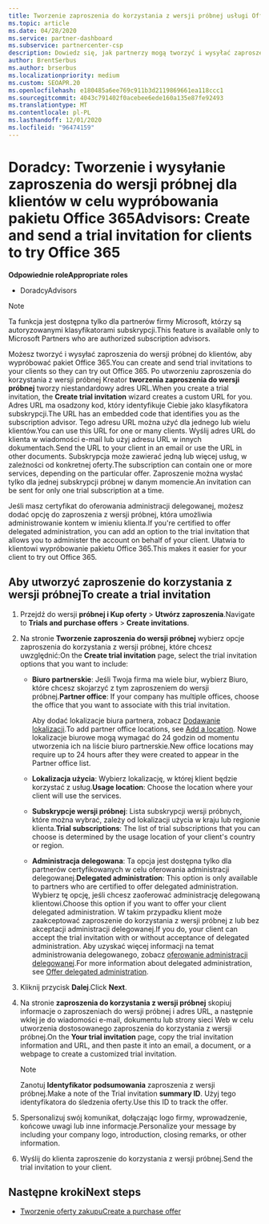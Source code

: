 ```yaml
---
title: Tworzenie zaproszenia do korzystania z wersji próbnej usługi Office 365
ms.topic: article
ms.date: 04/28/2020
ms.service: partner-dashboard
ms.subservice: partnercenter-csp
description: Dowiedz się, jak partnerzy mogą tworzyć i wysyłać zaproszenia do wersji próbnej dla swoich klientów, aby wypróbować pakiet Office 365. Partnerzy są znacznie autoryzowanym doradcą subskrypcji.
author: BrentSerbus
ms.author: brserbus
ms.localizationpriority: medium
ms.custom: SEOAPR.20
ms.openlocfilehash: e180485a6ee769c911b3d2119869661ea118ccc1
ms.sourcegitcommit: 4043c791402f0acebee6ede160a135e87fe92493
ms.translationtype: MT
ms.contentlocale: pl-PL
ms.lasthandoff: 12/01/2020
ms.locfileid: "96474159"
---
```

# <a name="advisors-create-and-send-a-trial-invitation-for-clients-to-try-office-365"></a><span data-ttu-id="8b974-104">Doradcy: Tworzenie i wysyłanie zaproszenia do wersji próbnej dla klientów w celu wypróbowania pakietu Office 365</span><span class="sxs-lookup"><span data-stu-id="8b974-104">Advisors: Create and send a trial invitation for clients to try Office 365</span></span>


<span data-ttu-id="8b974-105">**Odpowiednie role**</span><span class="sxs-lookup"><span data-stu-id="8b974-105">**Appropriate roles**</span></span>

- <span data-ttu-id="8b974-106">Doradcy</span><span class="sxs-lookup"><span data-stu-id="8b974-106">Advisors</span></span>

> [!NOTE]
> <span data-ttu-id="8b974-107">Ta funkcja jest dostępna tylko dla partnerów firmy Microsoft, którzy są autoryzowanymi klasyfikatorami subskrypcji.</span><span class="sxs-lookup"><span data-stu-id="8b974-107">This feature is available only to Microsoft Partners who are authorized subscription advisors.</span></span>

<span data-ttu-id="8b974-108">Możesz tworzyć i wysyłać zaproszenia do wersji próbnej do klientów, aby wypróbować pakiet Office 365.</span><span class="sxs-lookup"><span data-stu-id="8b974-108">You can create and send trial invitations to your clients so they can try out Office 365.</span></span> <span data-ttu-id="8b974-109">Po utworzeniu zaproszenia do korzystania z wersji próbnej Kreator **tworzenia zaproszenia do wersji próbnej** tworzy niestandardowy adres URL.</span><span class="sxs-lookup"><span data-stu-id="8b974-109">When you create a trial invitation, the **Create trial invitation** wizard creates a custom URL for you.</span></span> <span data-ttu-id="8b974-110">Adres URL ma osadzony kod, który identyfikuje Ciebie jako klasyfikatora subskrypcji.</span><span class="sxs-lookup"><span data-stu-id="8b974-110">The URL has an embedded code that identifies you as the subscription advisor.</span></span> <span data-ttu-id="8b974-111">Tego adresu URL można użyć dla jednego lub wielu klientów.</span><span class="sxs-lookup"><span data-stu-id="8b974-111">You can use this URL for one or many clients.</span></span> <span data-ttu-id="8b974-112">Wyślij adres URL do klienta w wiadomości e-mail lub użyj adresu URL w innych dokumentach.</span><span class="sxs-lookup"><span data-stu-id="8b974-112">Send the URL to your client in an email or use the URL in other documents.</span></span> <span data-ttu-id="8b974-113">Subskrypcja może zawierać jedną lub więcej usług, w zależności od konkretnej oferty.</span><span class="sxs-lookup"><span data-stu-id="8b974-113">The subscription can contain one or more services, depending on the particular offer.</span></span> <span data-ttu-id="8b974-114">Zaproszenie można wysłać tylko dla jednej subskrypcji próbnej w danym momencie.</span><span class="sxs-lookup"><span data-stu-id="8b974-114">An invitation can be sent for only one trial subscription at a time.</span></span>

<span data-ttu-id="8b974-115">Jeśli masz certyfikat do oferowania administracji delegowanej, możesz dodać opcję do zaproszenia z wersji próbnej, która umożliwia administrowanie kontem w imieniu klienta.</span><span class="sxs-lookup"><span data-stu-id="8b974-115">If you're certified to offer delegated administration, you can add an option to the trial invitation that allows you to administer the account on behalf of your client.</span></span> <span data-ttu-id="8b974-116">Ułatwia to klientowi wypróbowanie pakietu Office 365.</span><span class="sxs-lookup"><span data-stu-id="8b974-116">This makes it easier for your client to try out Office 365.</span></span>

## <a name="to-create-a-trial-invitation"></a><span data-ttu-id="8b974-117">Aby utworzyć zaproszenie do korzystania z wersji próbnej</span><span class="sxs-lookup"><span data-stu-id="8b974-117">To create a trial invitation</span></span>

1. <span data-ttu-id="8b974-118">Przejdź do wersji **próbnej i Kup oferty**  >  **Utwórz zaproszenia**.</span><span class="sxs-lookup"><span data-stu-id="8b974-118">Navigate to **Trials and purchase offers** > **Create invitations**.</span></span>

2. <span data-ttu-id="8b974-119">Na stronie **Tworzenie zaproszenia do wersji próbnej** wybierz opcje zaproszenia do korzystania z wersji próbnej, które chcesz uwzględnić:</span><span class="sxs-lookup"><span data-stu-id="8b974-119">On the **Create trial invitation** page, select the trial invitation options that you want to include:</span></span>

    - <span data-ttu-id="8b974-120">**Biuro partnerskie**: Jeśli Twoja firma ma wiele biur, wybierz Biuro, które chcesz skojarzyć z tym zaproszeniem do wersji próbnej.</span><span class="sxs-lookup"><span data-stu-id="8b974-120">**Partner office**: If your company has multiple offices, choose the office that you want to associate with this trial invitation.</span></span>

        <span data-ttu-id="8b974-121">Aby dodać lokalizacje biura partnera, zobacz [Dodawanie lokalizacji](manage-locations.md).</span><span class="sxs-lookup"><span data-stu-id="8b974-121">To add partner office locations, see [Add a location](manage-locations.md).</span></span> <span data-ttu-id="8b974-122">Nowe lokalizacje biurowe mogą wymagać do 24 godzin od momentu utworzenia ich na liście biuro partnerskie.</span><span class="sxs-lookup"><span data-stu-id="8b974-122">New office locations may require up to 24 hours after they were created to appear in the Partner office list.</span></span>

    - <span data-ttu-id="8b974-123">**Lokalizacja użycia**: Wybierz lokalizację, w której klient będzie korzystać z usług.</span><span class="sxs-lookup"><span data-stu-id="8b974-123">**Usage location**: Choose the location where your client will use the services.</span></span>
    - <span data-ttu-id="8b974-124">**Subskrypcje wersji próbnej**: Lista subskrypcji wersji próbnych, które można wybrać, zależy od lokalizacji użycia w kraju lub regionie klienta.</span><span class="sxs-lookup"><span data-stu-id="8b974-124">**Trial subscriptions**: The list of trial subscriptions that you can choose is determined by the usage location of your client's country or region.</span></span>
    - <span data-ttu-id="8b974-125">**Administracja delegowana**: Ta opcja jest dostępna tylko dla partnerów certyfikowanych w celu oferowania administracji delegowanej.</span><span class="sxs-lookup"><span data-stu-id="8b974-125">**Delegated administration**: This option is only available to partners who are certified to offer delegated administration.</span></span> <span data-ttu-id="8b974-126">Wybierz tę opcję, jeśli chcesz zaoferować administrację delegowaną klientowi.</span><span class="sxs-lookup"><span data-stu-id="8b974-126">Choose this option if you want to offer your client delegated administration.</span></span> <span data-ttu-id="8b974-127">W takim przypadku klient może zaakceptować zaproszenie do korzystania z wersji próbnej z lub bez akceptacji administracji delegowanej.</span><span class="sxs-lookup"><span data-stu-id="8b974-127">If you do, your client can accept the trial invitation with or without acceptance of delegated administration.</span></span> <span data-ttu-id="8b974-128">Aby uzyskać więcej informacji na temat administrowania delegowanego, zobacz [oferowanie administracji delegowanej](customers-revoke-admin-privileges.md).</span><span class="sxs-lookup"><span data-stu-id="8b974-128">For more information about delegated administration, see [Offer delegated administration](customers-revoke-admin-privileges.md).</span></span>

3. <span data-ttu-id="8b974-129">Kliknij przycisk **Dalej**.</span><span class="sxs-lookup"><span data-stu-id="8b974-129">Click **Next**.</span></span>

4. <span data-ttu-id="8b974-130">Na stronie **zaproszenia do korzystania z wersji próbnej** skopiuj informacje o zaproszeniach do wersji próbnej i adres URL, a następnie wklej je do wiadomości e-mail, dokumentu lub strony sieci Web w celu utworzenia dostosowanego zaproszenia do korzystania z wersji próbnej.</span><span class="sxs-lookup"><span data-stu-id="8b974-130">On the **Your trial invitation** page, copy the trial invitation information and URL, and then paste it into an email, a document, or a webpage to create a customized trial invitation.</span></span>

    > [!NOTE]
    > <span data-ttu-id="8b974-131">Zanotuj **Identyfikator podsumowania** zaproszenia z wersji próbnej.</span><span class="sxs-lookup"><span data-stu-id="8b974-131">Make a note of the Trial invitation **summary ID**.</span></span> <span data-ttu-id="8b974-132">Użyj tego identyfikatora do śledzenia oferty.</span><span class="sxs-lookup"><span data-stu-id="8b974-132">Use this ID to track the offer.</span></span>

5. <span data-ttu-id="8b974-133">Spersonalizuj swój komunikat, dołączając logo firmy, wprowadzenie, końcowe uwagi lub inne informacje.</span><span class="sxs-lookup"><span data-stu-id="8b974-133">Personalize your message by including your company logo, introduction, closing remarks, or other information.</span></span>

6. <span data-ttu-id="8b974-134">Wyślij do klienta zaproszenie do korzystania z wersji próbnej.</span><span class="sxs-lookup"><span data-stu-id="8b974-134">Send the trial invitation to your client.</span></span>

## <a name="next-steps"></a><span data-ttu-id="8b974-135">Następne kroki</span><span class="sxs-lookup"><span data-stu-id="8b974-135">Next steps</span></span>

- [<span data-ttu-id="8b974-136">Tworzenie oferty zakupu</span><span class="sxs-lookup"><span data-stu-id="8b974-136">Create a purchase offer</span></span>](advisor-create-a-purchase-offer.md)
